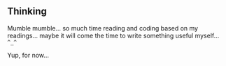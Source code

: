 ## Thinking

Mumble mumble... so much time reading and coding based on my readings... maybe it will come the time to write something useful myself...
`^_^`

Yup, for now...
